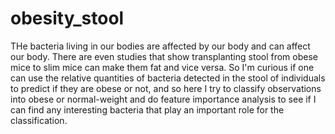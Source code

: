 # obesity_stool

THe bacteria living in our bodies are affected by our body and can affect our body. There are even studies that show transplanting stool from obese mice to slim mice can make them fat and vice versa. So I'm curious if one can use the relative quantities of bacteria detected in the stool of individuals to predict if they are obese or not, and so here I try to classify observations into obese or normal-weight and do feature importance analysis to see if I can find any interesting bacteria that play an important role for the classification.
